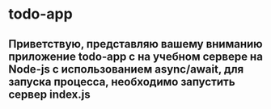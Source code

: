 # todo-app
## Приветствую, представляю вашему вниманию приложение todo-app с на учебном сервере на Node-js с использованием async/await, для запуска процесса, необходимо запустить сервер index.js

